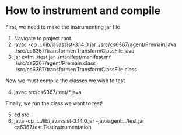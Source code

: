 How to instrument and compile
=============================

First, we need to make the instrumenting jar file

1. Navigate to project root.
2. javac -cp .:./lib/javassist-3.14.0.jar ./src/cs6367/agent/Premain.java ./src/cs6367/transformer/TransformClassFile.java
3. jar cvfm ./test.jar ./manifest/manifest.mf ./src/cs6367/agent/Premain.class ./src/cs6367/transformer/TransformClassFile.class

  Now we must compile the classes we wish to test

4. javac src/cs6367/test/*.java

  Finally, we run the class we want to test!

5. cd src
6. java -cp .:../lib/javassist-3.14.0.jar -javaagent:../test.jar cs6367.test.TestInstrumentation
